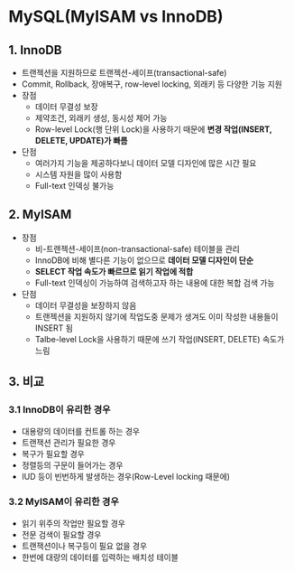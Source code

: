 # MySQL(MyISAM vs InnoDB)

## 1. InnoDB

- 트랜젝션을 지원하므로 트랜젝션-세이프(transactional-safe)
- Commit, Rollback, 장애복구, row-level locking, 외래키 등 다양한 기능 지원
- 장점
  - 데이터 무결성 보장
  - 제약조건,  외래키 생성, 동시성 제어 가능
  - Row-level Lock(행 단위 Lock)을 사용하기 때문에 **변경 작업(INSERT, DELETE, UPDATE)가 빠름**
- 단점
  - 여러가지 기능을 제공하다보니 데이터 모델 디자인에 많은 시간 필요
  - 시스템 자원을 많이 사용함
  - Full-text 인덱싱 불가능

## 2. MyISAM

- 장점
  - 비-트랜젝션-세이프(non-transactional-safe) 테이블을 관리
  - InnoDB에 비해 별다른 기능이 없으므로 **데이터 모델 디자인이 단순**
  - **SELECT 작업 속도가 빠르므로 읽기 작업에 적합**
  - Full-text 인덱싱이 가능하여 검색하고자 하는 내용에 대한 복합 검색 가능
- 단점
  - 데이터 무결성을 보장하지 않음
  - 트랜젝션을 지원하지 않기에 작업도중 문제가 생겨도 이미 작성한 내용들이 INSERT 됨
  - Talbe-level Lock을 사용하기 때문에 쓰기 작업(INSERT, DELETE) 속도가 느림

## 3. 비교

### 3.1 InnoDB이 유리한 경우

- 대용량의 데이터를 컨트롤 하는 경우
- 트랜잭션 관리가 필요한 경우
- 복구가 필요할 경우
- 정렬등의 구문이 들어가는 경우
- IUD 등이 빈번하게 발생하는 경우(Row-Level locking 때문에)

### 3.2 MyISAM이 유리한 경우

- 읽기 위주의 작업만 필요할 경우
- 전문 검색이 필요할 경우
- 트랜잭션이나 복구등이 필요 없을 경우
- 한번에 대량의 데이터를 입력하는 배치성 테이블

